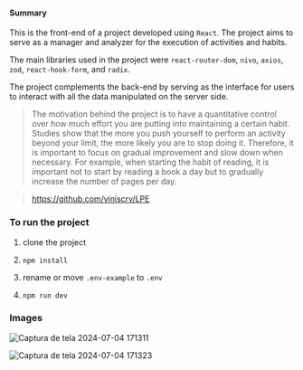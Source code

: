 #### Summary

This is the front-end of a project developed using `React`. The project aims to serve as a manager and analyzer for the execution of activities and habits.

The main libraries used in the project were `react-router-dom`, `nivo`, `axios`, `zod`, `react-hook-form`, and `radix`.

The project complements the back-end by serving as the interface for users to interact with all the data manipulated on the server side.

>The motivation behind the project is to have a quantitative control over how much effort you are putting into maintaining a certain habit. Studies show that the more you push yourself to perform an activity beyond your limit, the more likely you are to stop doing it. Therefore, it is important to focus on gradual improvement and slow down when necessary. For example, when starting the habit of reading, it is important not to start by reading a book a day but to gradually increase the number of pages per day.

> https://github.com/viniscrv/LPE

### To run the project

1. clone the project

2. `npm install`

3. rename or move `.env-example` to `.env`

4. `npm run dev`


### Images

![Captura de tela 2024-07-04 171311](https://github.com/viniscrv/LPE-UI/assets/80614001/27f21817-8720-4ae3-9c60-c4f3c4347e97)

![Captura de tela 2024-07-04 171323](https://github.com/viniscrv/LPE-UI/assets/80614001/1c2c475a-bd9f-4f2f-a6ad-1bcc74c4075d)



